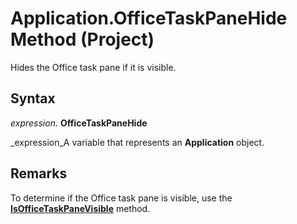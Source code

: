
# Application.OfficeTaskPaneHide Method (Project)

Hides the Office task pane if it is visible.


## Syntax

 _expression_. **OfficeTaskPaneHide**

 _expression_A variable that represents an  **Application** object.


## Remarks

To determine if the Office task pane is visible, use the  **[IsOfficeTaskPaneVisible](822ad2fd-de35-8340-7b24-56e59fb874b4.md)** method.

